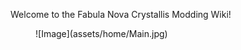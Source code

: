 

Welcome to the Fabula Nova Crystallis Modding Wiki!

<figure markdown>
  ![Image](assets/home/Main.jpg)
</figure>

